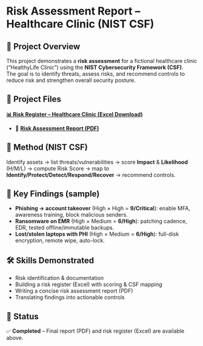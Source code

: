 # Risk Assessment Report – Healthcare Clinic (NIST CSF)



## 📌 Project Overview
This project demonstrates a **risk assessment** for a fictional healthcare clinic (“HealthyLife Clinic”) using the **NIST Cybersecurity Framework (CSF)**.  
The goal is to identify threats, assess risks, and recommend controls to reduce risk and strengthen overall security posture.

## 📂 Project Files
**[📊 Risk Register – Healthcare Clinic (Excel Download)](https://github.com/USERNAME/REPO/raw/main/Risk_Register_Healthcare_Clinic.xlsx)**
- 📄 **[Risk Assessment Report (PDF)](https://github.com/mhamadii/risk-assessment-healthcare/blob/main/Healthcare_Risk_Assessment_Report.pdf)**

## 🧭 Method (NIST CSF)
Identify assets → list threats/vulnerabilities → score **Impact** & **Likelihood** (H/M/L) → compute Risk Score → map to **Identify/Protect/Detect/Respond/Recover** → recommend controls.

## 🔎 Key Findings (sample)
- **Phishing → account takeover** (High × High = **9/Critical**): enable MFA, awareness training, block malicious senders.  
- **Ransomware on EMR** (High × Medium = **6/High**): patching cadence, EDR, tested offline/immutable backups.  
- **Lost/stolen laptops with PHI** (High × Medium = **6/High**): full-disk encryption, remote wipe, auto-lock.

## 🛠️ Skills Demonstrated
- Risk identification & documentation  
- Building a risk register (Excel) with scoring & CSF mapping  
- Writing a concise risk assessment report (PDF)  
- Translating findings into actionable controls

## 🏁 Status
✅ **Completed** – Final report (PDF) and risk register (Excel) are available above.
